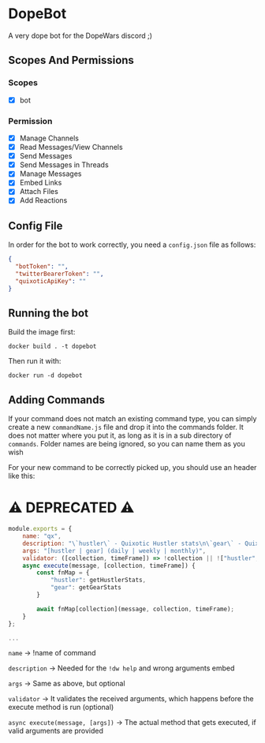 # DopeBot

A very dope bot for the DopeWars discord ;)

## Scopes And Permissions

### Scopes

- [x] bot

### Permission

- [x] Manage Channels
- [x] Read Messages/View Channels
- [x] Send Messages
- [x] Send Messages in Threads
- [x] Manage Messages
- [x] Embed Links
- [x] Attach Files
- [x] Add Reactions

## Config File

In order for the bot to work correctly, you need a `config.json` file as follows:

```json
{
  "botToken": "",
  "twitterBearerToken": "",
  "quixoticApiKey": ""
}
```

## Running the bot

Build the image first:

```docker build . -t dopebot```

Then run it with:

```docker run -d dopebot```


## Adding Commands

If your command does not match an existing command type, you can simply create a new `commandName.js` file and drop it into the commands folder. It does not matter where you put it, as long as it is in a sub directory of `commands`. Folder names are being ignored, so you can name them as you wish

For your new command to be correctly picked up, you should use an header like this:

# ⚠️ DEPRECATED ⚠️
```js
module.exports = {
    name: "qx",
    description: "\`hustler\` - Quixotic Hustler stats\n\`gear\` - Quixotic Gear stats",
    args: "[hustler | gear] (daily | weekly | monthly)",
    validator: ([collection, timeFrame]) => !collection || !["hustler", "gear"].includes(collection) || !timeFrame || !["daily", "weekly", "monthly"].includes(timeFrame),
    async execute(message, [collection, timeFrame]) {
        const fnMap = {
            "hustler": getHustlerStats,
            "gear": getGearStats
        }

        await fnMap[collection](message, collection, timeFrame);
    }
};

...
```
`name` -> !name of command

`description` -> Needed for the `!dw help` and wrong arguments embed

`args` -> Same as above, but optional

`validator` -> It validates the received arguments, which happens before the execute method is run (optional)

`async execute(message, [args])` -> The actual method that gets executed, if valid arguments are provided
